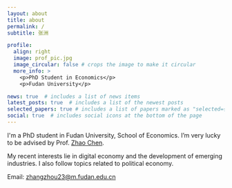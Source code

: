 ```yaml
---
layout: about
title: about
permalink: /
subtitle: 张洲

profile:
  align: right
  image: prof_pic.jpg
  image_circular: false # crops the image to make it circular
  more_info: >
    <p>PhD Student in Economics</p>
    <p>Fudan University</p>

news: true  # includes a list of news items
latest_posts: true  # includes a list of the newest posts
selected_papers: true # includes a list of papers marked as "selected={true}"
social: true  # includes social icons at the bottom of the page
---
```


I'm a PhD student in Fudan University, School of Economics. I’m very lucky to be advised by Prof. [Zhao Chen](https://scholar.google.com/citations?user=H9oK5GkAAAAJ).

My recent interests lie in digital economy and the development of emerging industries. I also follow topics related to political economy.

Email: zhangzhou23@m.fudan.edu.cn

